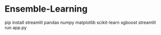 # Ensemble-Learning

pip install streamlit pandas numpy matplotlib scikit-learn xgboost
streamlit run app.py
